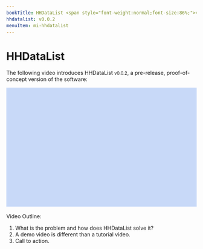 ```yaml
---
bookTitle: HHDataList <span style="font-weight:normal;font-size:86%;">v0.0.2</span>
hhdatalist: v0.0.2
menuItem: mi-hhdatalist
---
```


# HHDataList

The following video introduces HHDataList <small>v0.0.2</small>, a pre-release, proof-of-concept version of the software:

<p><img src="img-800.png" class="img-fluid d-block" width=560 height=315 loading="lazy"></p>

Video Outline:

1. What is the problem and how does HHDataList solve it?
1. A demo video is different than a tutorial video.
1. Call to action.

